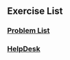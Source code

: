 ## Exercise List

### <a href="https://challenge.makerpass.com/" target="_blank">Problem List</a>

### <a href="https://helpdesk.makerpass.com/" target="_blank">HelpDesk</a>
